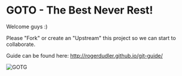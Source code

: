 # GOTO - The Best Never Rest!

Welcome guys :)

Please "Fork" or create an "Upstream" this project so we can start to collaborate.

Guide can be found here: http://rogerdudler.github.io/git-guide/

![GOTG](http://static.readwave.com/statics/cover/70558d6697ee017e/original.jpg)
